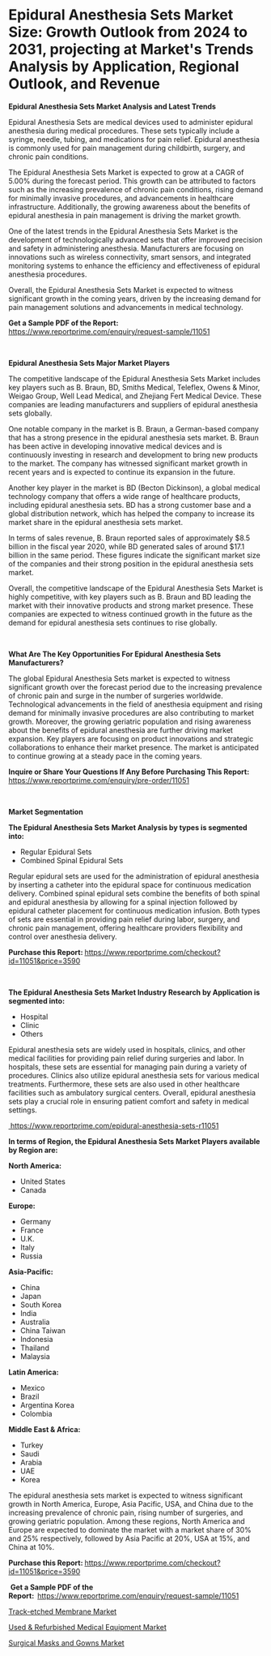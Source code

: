 <p><h1>Epidural Anesthesia Sets Market Size: Growth Outlook from 2024 to 2031, projecting at Market's Trends Analysis by Application, Regional Outlook, and Revenue</h1></p><p><strong>Epidural Anesthesia Sets Market Analysis and Latest Trends</strong></p>
<p><p>Epidural Anesthesia Sets are medical devices used to administer epidural anesthesia during medical procedures. These sets typically include a syringe, needle, tubing, and medications for pain relief. Epidural anesthesia is commonly used for pain management during childbirth, surgery, and chronic pain conditions.</p><p>The Epidural Anesthesia Sets Market is expected to grow at a CAGR of 5.00% during the forecast period. This growth can be attributed to factors such as the increasing prevalence of chronic pain conditions, rising demand for minimally invasive procedures, and advancements in healthcare infrastructure. Additionally, the growing awareness about the benefits of epidural anesthesia in pain management is driving the market growth.</p><p>One of the latest trends in the Epidural Anesthesia Sets Market is the development of technologically advanced sets that offer improved precision and safety in administering anesthesia. Manufacturers are focusing on innovations such as wireless connectivity, smart sensors, and integrated monitoring systems to enhance the efficiency and effectiveness of epidural anesthesia procedures.</p><p>Overall, the Epidural Anesthesia Sets Market is expected to witness significant growth in the coming years, driven by the increasing demand for pain management solutions and advancements in medical technology.</p></p>
<p><strong>Get a Sample PDF of the Report:&nbsp;</strong> <a href="https://www.reportprime.com/enquiry/request-sample/11051">https://www.reportprime.com/enquiry/request-sample/11051</a></p>
<p>&nbsp;</p>
<p><strong>Epidural Anesthesia Sets Major Market Players</strong></p>
<p><p>The competitive landscape of the Epidural Anesthesia Sets Market includes key players such as B. Braun, BD, Smiths Medical, Teleflex, Owens & Minor, Weigao Group, Well Lead Medical, and Zhejiang Fert Medical Device. These companies are leading manufacturers and suppliers of epidural anesthesia sets globally.</p><p>One notable company in the market is B. Braun, a German-based company that has a strong presence in the epidural anesthesia sets market. B. Braun has been active in developing innovative medical devices and is continuously investing in research and development to bring new products to the market. The company has witnessed significant market growth in recent years and is expected to continue its expansion in the future.</p><p>Another key player in the market is BD (Becton Dickinson), a global medical technology company that offers a wide range of healthcare products, including epidural anesthesia sets. BD has a strong customer base and a global distribution network, which has helped the company to increase its market share in the epidural anesthesia sets market.</p><p>In terms of sales revenue, B. Braun reported sales of approximately $8.5 billion in the fiscal year 2020, while BD generated sales of around $17.1 billion in the same period. These figures indicate the significant market size of the companies and their strong position in the epidural anesthesia sets market.</p><p>Overall, the competitive landscape of the Epidural Anesthesia Sets Market is highly competitive, with key players such as B. Braun and BD leading the market with their innovative products and strong market presence. These companies are expected to witness continued growth in the future as the demand for epidural anesthesia sets continues to rise globally.</p></p>
<p>&nbsp;</p>
<p><strong>What Are The Key Opportunities For Epidural Anesthesia Sets Manufacturers?</strong></p>
<p><p>The global Epidural Anesthesia Sets market is expected to witness significant growth over the forecast period due to the increasing prevalence of chronic pain and surge in the number of surgeries worldwide. Technological advancements in the field of anesthesia equipment and rising demand for minimally invasive procedures are also contributing to market growth. Moreover, the growing geriatric population and rising awareness about the benefits of epidural anesthesia are further driving market expansion. Key players are focusing on product innovations and strategic collaborations to enhance their market presence. The market is anticipated to continue growing at a steady pace in the coming years.</p></p>
<p><strong>Inquire or Share Your Questions If Any Before Purchasing This Report:</strong> <a href="https://www.reportprime.com/enquiry/pre-order/11051">https://www.reportprime.com/enquiry/pre-order/11051</a></p>
<p>&nbsp;</p>
<p><strong>Market Segmentation</strong></p>
<p><strong>The Epidural Anesthesia Sets Market Analysis by types is segmented into:</strong></p>
<p><ul><li>Regular Epidural Sets</li><li>Combined Spinal Epidural Sets</li></ul></p>
<p><p>Regular epidural sets are used for the administration of epidural anesthesia by inserting a catheter into the epidural space for continuous medication delivery. Combined spinal epidural sets combine the benefits of both spinal and epidural anesthesia by allowing for a spinal injection followed by epidural catheter placement for continuous medication infusion. Both types of sets are essential in providing pain relief during labor, surgery, and chronic pain management, offering healthcare providers flexibility and control over anesthesia delivery.</p></p>
<p><strong>Purchase this Report:&nbsp;</strong><a href="https://www.reportprime.com/checkout?id=11051&price=3590">https://www.reportprime.com/checkout?id=11051&price=3590</a></p>
<p>&nbsp;</p>
<p><strong>The Epidural Anesthesia Sets Market Industry Research by Application is segmented into:</strong></p>
<p><ul><li>Hospital</li><li>Clinic</li><li>Others</li></ul></p>
<p><p>Epidural anesthesia sets are widely used in hospitals, clinics, and other medical facilities for providing pain relief during surgeries and labor. In hospitals, these sets are essential for managing pain during a variety of procedures. Clinics also utilize epidural anesthesia sets for various medical treatments. Furthermore, these sets are also used in other healthcare facilities such as ambulatory surgical centers. Overall, epidural anesthesia sets play a crucial role in ensuring patient comfort and safety in medical settings.</p></p>
<p><a href="https://www.reportprime.com/epidural-anesthesia-sets-r11051">&nbsp;https://www.reportprime.com/epidural-anesthesia-sets-r11051</a></p>
<p><strong>In terms of Region, the Epidural Anesthesia Sets Market Players available by Region are:</strong></p>
<p>
    <p> <strong> North America: </strong>
        <ul>
            <li>United States</li>
            <li>Canada</li>
        </ul>
        </p> 
    <p> <strong> Europe: </strong>
        <ul>
            <li>Germany</li>
            <li>France</li>
            <li>U.K.</li>
            <li>Italy</li>
            <li>Russia</li>
        </ul>
        </p> 
    <p> <strong> Asia-Pacific: </strong>
        <ul>
            <li>China</li>
            <li>Japan</li>
            <li>South Korea</li>
            <li>India</li>
            <li>Australia</li>
            <li>China Taiwan</li>
            <li>Indonesia</li>
            <li>Thailand</li>
            <li>Malaysia</li>
        </ul>
        </p> 
    <p> <strong> Latin America: </strong>
        <ul>
            <li>Mexico</li>
            <li>Brazil</li>
            <li>Argentina Korea</li>
            <li>Colombia</li>
        </ul>
        </p> 
    <p> <strong> Middle East & Africa: </strong>
        <ul>
            <li>Turkey</li>
            <li>Saudi</li>
            <li>Arabia</li>
            <li>UAE</li>
            <li>Korea</li>
        </ul>
    </p>
    </p>
<p><p>The epidural anesthesia sets market is expected to witness significant growth in North America, Europe, Asia Pacific, USA, and China due to the increasing prevalence of chronic pain, rising number of surgeries, and growing geriatric population. Among these regions, North America and Europe are expected to dominate the market with a market share of 30% and 25% respectively, followed by Asia Pacific at 20%, USA at 15%, and China at 10%.</p></p>
<p><strong>Purchase this Report: </strong><a href="https://www.reportprime.com/checkout?id=11051&price=3590">https://www.reportprime.com/checkout?id=11051&price=3590</a></p>
<p>&nbsp;<strong>Get a Sample PDF of the Report:&nbsp;&nbsp;</strong><a href="https://www.reportprime.com/enquiry/request-sample/11051">https://www.reportprime.com/enquiry/request-sample/11051</a></p>
<p><strong></strong></p>
<p><p><a href="https://github.com/gladysalidde/Market-Research-Report-List-2/blob/main/track-etched-membrane-market.md">Track-etched Membrane Market</a></p><p><a href="https://github.com/changoleonlaverguenzanoexiste/Market-Research-Report-List-4/blob/main/used-refurbished-medical-equipment-market.md">Used & Refurbished Medical Equipment Market</a></p><p><a href="https://github.com/dimitrishawkinswaynenp91rgz/Market-Research-Report-List-3/blob/main/surgical-masks-and-gowns-market.md">Surgical Masks and Gowns Market</a></p></p>